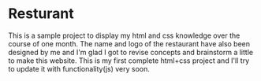 # Resturant
This is a sample project to display my html and css knowledge over the course of one month. The name and logo of the restaurant have also been designed by me and I'm glad I got to revise concepts and brainstorm a little to make this website. This is my first complete html+css project and I'll try to update it with functionality(js) very soon. 
